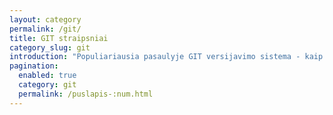 ```yaml
---
layout: category
permalink: /git/
title: GIT straipsniai
category_slug: git
introduction: "Populiariausia pasaulyje GIT versijavimo sistema - kaip naudotis, išmokti ir pagerinti savo programavimo produktyvumą."
pagination:
  enabled: true
  category: git
  permalink: /puslapis-:num.html
---
```


